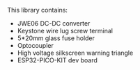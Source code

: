 This library contains:

* JWE06 DC-DC converter
* Keystone wire lug screw terminal
* 5*20mm glass fuse holder
* Optocoupler
* High voltage silkscreen warning triangle
* ESP32-PICO-KIT dev board
